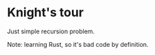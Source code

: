 Knight's tour
=============

Just simple recursion problem.

Note: learning Rust, so it's bad code by definition.
